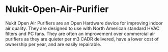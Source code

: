 # Nukit-Open-Air-Purifier
Nukit Open Air Purifiers are an Open Hardware device for improving indoor air quality. They are designed to use with North American standard HVAC filters and PC fans. They are often an improvement over commercial air purifiers as they are quieter per m3 CADR delivered, have a lower cost of ownership per year, and are easily repairable.
